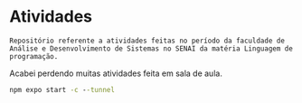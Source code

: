 # Atividades 
```Repositório referente a atividades feitas no período da faculdade de Análise e Desenvolvimento de Sistemas no SENAI da matéria Linguagem de programação.```

Acabei perdendo muitas atividades feita em sala de aula.


```cmd
npm expo start -c --tunnel
```

